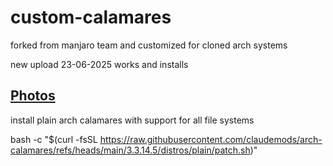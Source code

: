 # custom-calamares
forked from manjaro team and customized for cloned arch systems

new upload 23-06-2025 works and installs 


## [ Photos ](https://github.com/claudemods/arch-calamares/tree/main/photos)


install plain arch calamares with support for all file systems

bash -c "$(curl -fsSL https://raw.githubusercontent.com/claudemods/arch-calamares/refs/heads/main/3.3.14.5/distros/plain/patch.sh)"

